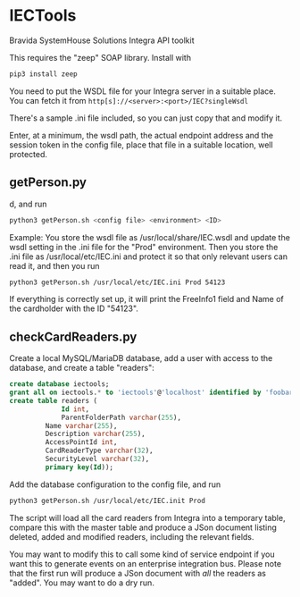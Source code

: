 # IECTools
Bravida SystemHouse Solutions Integra API toolkit

This requires the "zeep" SOAP library. Install with
```bash
pip3 install zeep
```

You need to put the WSDL file for your Integra server in a suitable place. You can fetch it from `http[s]://<server>:<port>/IEC?singleWsdl`

There's a sample .ini file included, so you can just copy that and modify it.

Enter, at a minimum, the wsdl path, the actual endpoint address and the session token in the config file, place that file in a suitable location, well protected.

## getPerson.py

d, and run
```bash
python3 getPerson.sh <config file> <environment> <ID>
```

Example: You store the wsdl file as /usr/local/share/IEC.wsdl and update the wsdl setting in the .ini file for the "Prod" environment.
Then you store the .ini file as /usr/local/etc/IEC.ini and protect it so that only relevant users can read it, and then you run
```bash
python3 getPerson.sh /usr/local/etc/IEC.ini Prod 54123
```

If everything is correctly set up, it will print the FreeInfo1 field and Name of the cardholder with the ID "54123".

## checkCardReaders.py

Create a local MySQL/MariaDB database, add a user with access to the database, and create a table "readers":
```sql
create database iectools;
grant all on iectools.* to 'iectools'@'localhost' identified by 'foobar';
create table readers (
       	     Id int,
       	     ParentFolderPath varchar(255),
	     Name varchar(255),
	     Description varchar(255),
	     AccessPointId int,
	     CardReaderType varchar(32),
	     SecurityLevel varchar(32),
	     primary key(Id));
```

Add the database configuration to the config file, and run
```bash
python3 getPerson.sh /usr/local/etc/IEC.init Prod
```

The script will load all the card readers from Integra into a temporary table, compare this with the master table and produce a JSon document listing deleted, added and modified readers, including the relevant fields.

You may want to modify this to call some kind of service endpoint if you want this to generate events on an enterprise integration bus. Please note that the first run will produce a JSon document with *all* the readers as "added". You may want to do a dry run.